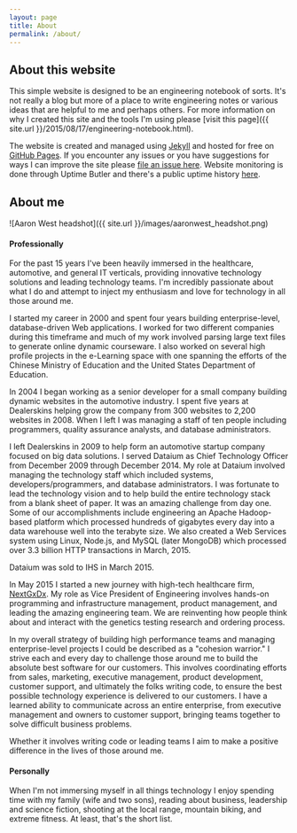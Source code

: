 ```yaml
---
layout: page
title: About
permalink: /about/
---
```

## About this website
This simple website is designed to be an engineering notebook of sorts. It's not really a blog but more of a place to write engineering notes or various ideas that are helpful to me and perhaps others. For more information on why I created this site and the tools I'm using please [visit this page]({{ site.url }}/2015/08/17/engineering-notebook.html).

The website is created and managed using [Jekyll](http://jekyllrb.com/) and hosted for free on [GitHub Pages](https://pages.github.com). If you encounter any issues or you have suggestions for ways I can improve the site please [file an issue here](https://github.com/aaronwest/aaronwest.github.io/issues). Website monitoring is done through Uptime Butler and there's a public uptime history [here](https://uptimebutler.com/checkpublic/93c7edbf21f47936b892f16f).

## About me

![Aaron West headshot]({{ site.url }}/images/aaronwest_headshot.png)

#### Professionally

For the past 15 years I've been heavily immersed in the healthcare, automotive, and general IT verticals, providing innovative technology solutions and leading technology teams. I'm incredibly passionate about what I do and attempt to inject my enthusiasm and love for technology in all those around me.

I started my career in 2000 and spent four years building enterprise-level, database-driven Web applications. I worked for two different companies during this timeframe and much of my work involved parsing large text files to generate online dynamic courseware. I also worked on several high profile projects in the e-Learning space with one spanning the efforts of the Chinese Ministry of Education and the United States Department of Education.

In 2004 I began working as a senior developer for a small company building dynamic websites in the automotive industry. I spent five years at Dealerskins helping grow the company from 300 websites to 2,200 websites in 2008. When I left I was managing a staff of ten people including programmers, quality assurance analysts, and database administrators.

I left Dealerskins in 2009 to help form an automotive startup company focused on big data solutions. I served Dataium as Chief Technology Officer from December 2009 through December 2014. My role at Dataium involved managing the technology staff which included systems, developers/programmers, and database administrators. I was fortunate to lead the technology vision and to help build the entire technology stack from a blank sheet of paper. It was an amazing challenge from day one. Some of our accomplishments include engineering an Apache Hadoop-based platform which processed hundreds of gigabytes every day into a data warehouse well into the terabyte size. We also created a Web Services system using Linux, Node.js, and MySQL (later MongoDB) which processed over 3.3 billion HTTP transactions in March, 2015.

Dataium was sold to IHS in March 2015.

In May 2015 I started a new journey with high-tech healthcare firm, [NextGxDx](http://www.nextgxdx.com). My role as Vice President of Engineering involves hands-on programming and infrastructure management, product management, and leading the amazing engineering team. We are reinventing how people think about and interact with the genetics testing research and ordering process.

In my overall strategy of building high performance teams and managing enterprise-level projects I could be described as a "cohesion warrior." I strive each and every day to challenge those around me to build the absolute best software for our customers. This involves coordinating efforts from sales, marketing, executive management, product development, customer support, and ultimately the folks writing code, to ensure the best possible technology experience is delivered to our customers. I have a learned ability to communicate across an entire enterprise, from executive management and owners to customer support, bringing teams together to solve difficult business problems.

Whether it involves writing code or leading teams I aim to make a positive difference in the lives of those around me.

#### Personally

When I'm not immersing myself in all things technology I enjoy spending time with my family (wife and two sons), reading about business, leadership and science fiction, shooting at the local range, mountain biking, and extreme fitness. At least, that's the short list.
